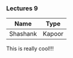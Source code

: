 ### Lectures 9

| Name | Type |
|:----------------:|:----------:|
|   Shashank |  Kapoor  | 


This is really cool!!!